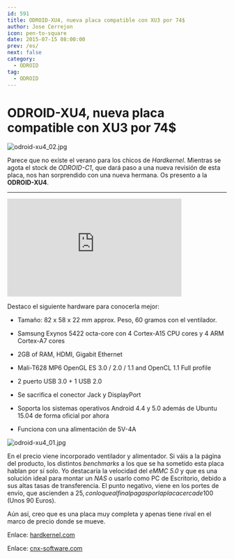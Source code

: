 ```yaml
---
id: 591
title: ODROID-XU4, nueva placa compatible con XU3 por 74$
author: Jose Cerrejon
icon: pen-to-square
date: 2015-07-15 08:00:00
prev: /es/
next: false
category:
  - ODROID
tag:
  - ODROID
---
```


# ODROID-XU4, nueva placa compatible con XU3 por 74$

![odroid-xu4_02.jpg](/images/2015/07/odroid-xu4_02.jpg)

Parece que no exíste el verano para los chicos de *Hardkernel*. Mientras se agota el stock de *ODROID-C1*, que dará paso a una nueva revisión de esta placa, nos han sorprendido con una nueva hermana. Os presento a la **ODROID-XU4**. 

- - -
<iframe width="400" height="225" src="https://www.youtube.com/embed/wtqfC9v0xB0?rel=0&amp;showinfo=0" frameborder="0" allowfullscreen></iframe>

Destaco el siguiente hardware para conocerla mejor:

* Tamaño: 82 x 58 x 22 mm approx. Peso, 60 gramos con el ventilador.

* Samsung Exynos 5422 octa-core con 4 Cortex-A15 CPU cores y 4 ARM Cortex-A7 cores

* 2GB of RAM, HDMI, Gigabit Ethernet

* Mali-T628 MP6 OpenGL ES 3.0 / 2.0 / 1.1 and OpenCL 1.1 Full profile

* 2 puerto USB 3.0 + 1 USB 2.0

* Se sacrifica el conector Jack y DisplayPort

* Soporta los sistemas operativos Android 4.4 y 5.0 además de Ubuntu 15.04 de forma oficial por ahora

* Funciona con una alimentación de 5V-4A

![odroid-xu4_01.jpg](/images/2015/07/odroid-xu4_01.jpg)

En el precio viene incorporado ventilador y alimentador. Si váis a la página del producto, los distintos *benchmarks* a los que se ha sometido esta placa hablan por sí solo. Yo destacaría la velocidad del *eMMC 5.0* y que es una solución ideal para montar un *NAS* o usarlo como PC de Escritorio, debido a sus altas tasas de transferencia. El punto negativo, viene en los portes de envío, que ascienden a 25$, con lo que al final pagas por la placa cerca de 100$ (Unos 90 Euros).

Aún así, creo que es una placa muy completa y apenas tiene rival en el marco de precio donde se mueve.

Enlace: [hardkernel.com](http://www.hardkernel.com/main/products/prdt_info.php?g_code=G143452239825&tab_idx=1)

Enlace: [cnx-software.com](http://www.cnx-software.com/2015/07/14/odroid-xu4-board-is-a-smaller-and-cheaper-version-of-odroid-xu3/)